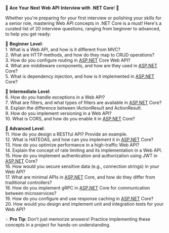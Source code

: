 🚀 𝐀𝐜𝐞 𝐘𝐨𝐮𝐫 𝐍𝐞𝐱𝐭 𝐖𝐞𝐛 𝐀𝐏𝐈 𝐈𝐧𝐭𝐞𝐫𝐯𝐢𝐞𝐰 𝐰𝐢𝐭𝐡 .𝐍𝐄𝐓 𝐂𝐨𝐫𝐞! 🚀  
  
Whether you're preparing for your first interview or polishing your skills for a senior role, mastering Web API concepts in .NET Core is a must! Here's a curated list of 20 interview questions, ranging from beginner to advanced, to help you get ready:  
  
🔹 𝐁𝐞𝐠𝐢𝐧𝐧𝐞𝐫 𝐋𝐞𝐯𝐞𝐥:  
1️. What is a Web API, and how is it different from MVC?  
2️.  What are HTTP methods, and how do they map to CRUD operations?  
3️. How do you configure routing in [ASP.NET](http://asp.net/) Core Web API?  
4️.  What are middleware components, and how are they used in [ASP.NET](http://asp.net/) Core?  
5️.  What is dependency injection, and how is it implemented in [ASP.NET](http://asp.net/) Core?  
  
🔹 𝐈𝐧𝐭𝐞𝐫𝐦𝐞𝐝𝐢𝐚𝐭𝐞 𝐋𝐞𝐯𝐞𝐥:  
6️.  How do you handle exceptions in a Web API?  
7️.  What are filters, and what types of filters are available in [ASP.NET](http://asp.net/) Core?  
8️.  Explain the difference between IActionResult and ActionResult<T>.  
9️.  How do you implement versioning in a Web API?  
10.  What is CORS, and how do you enable it in [ASP.NET](http://asp.net/) Core?  
  
🔹 𝐀𝐝𝐯𝐚𝐧𝐜𝐞𝐝 𝐋𝐞𝐯𝐞𝐥:  
11. How do you design a RESTful API? Provide an example.  
12. What is HATEOAS, and how can you implement it in [ASP.NET](http://asp.net/) Core?  
13.  How do you optimize performance in a high-traffic Web API?  
14.  Explain the concept of rate limiting and its implementation in a Web API.  
15.  How do you implement authentication and authorization using JWT in [ASP.NET](http://asp.net/) Core?  
16.  How would you secure sensitive data (e.g., connection strings) in your Web API?  
17.  What are minimal APIs in [ASP.NET](http://asp.net/) Core, and how do they differ from traditional controllers?  
18.  How do you implement gRPC in [ASP.NET](http://asp.net/) Core for communication between microservices?  
19.  How do you configure and use response caching in [ASP.NET](http://asp.net/) Core?  
20.  How would you design and implement unit and integration tests for your Web API?  
  
💡 𝐏𝐫𝐨 𝐓𝐢𝐩: Don’t just memorize answers! Practice implementing these concepts in a project for hands-on understanding.